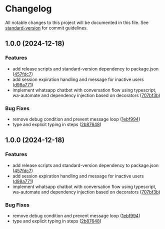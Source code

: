 # Changelog

All notable changes to this project will be documented in this file. See [standard-version](https://github.com/conventional-changelog/standard-version) for commit guidelines.

## 1.0.0 (2024-12-18)


### Features

* add release scripts and standard-version dependency to package.json ([457fdc7](https://github.com/kaualandi/bot-whatsapp-flow/commit/457fdc772df74d904170cba99a0da3908efe2af3))
* add session expiration handling and message for inactive users ([d98a771](https://github.com/kaualandi/bot-whatsapp-flow/commit/d98a771cd3d660caa1368f0f0fd2f766dc851c05))
* implement whatsapp chatbot with conversation flow using typescript, wa-automate and dependency injection based on decorators ([707bf3b](https://github.com/kaualandi/bot-whatsapp-flow/commit/707bf3b4ddf8fff406806017814de56035b800f5))


### Bug Fixes

* remove debug condition and prevent message loop ([1ebf994](https://github.com/kaualandi/bot-whatsapp-flow/commit/1ebf99432420ca61c92a1be3c3b9005ed3eb0043))
* type and explicit typing in steps ([2b87648](https://github.com/kaualandi/bot-whatsapp-flow/commit/2b8764852160c1f119f6235755f5d50268d7be46))

## 1.0.0 (2024-12-18)

### Features

- add release scripts and standard-version dependency to package.json ([457fdc7](https://github.com/kaualandi/bot-whatsapp-flow/commit/457fdc772df74d904170cba99a0da3908efe2af3))
- add session expiration handling and message for inactive users ([d98a771](https://github.com/kaualandi/bot-whatsapp-flow/commit/d98a771cd3d660caa1368f0f0fd2f766dc851c05))
- implement whatsapp chatbot with conversation flow using typescript, wa-automate and dependency injection based on decorators ([707bf3b](https://github.com/kaualandi/bot-whatsapp-flow/commit/707bf3b4ddf8fff406806017814de56035b800f5))

### Bug Fixes

- remove debug condition and prevent message loop ([1ebf994](https://github.com/kaualandi/bot-whatsapp-flow/commit/1ebf99432420ca61c92a1be3c3b9005ed3eb0043))
- type and explicit typing in steps ([2b87648](https://github.com/kaualandi/bot-whatsapp-flow/commit/2b8764852160c1f119f6235755f5d50268d7be46))

